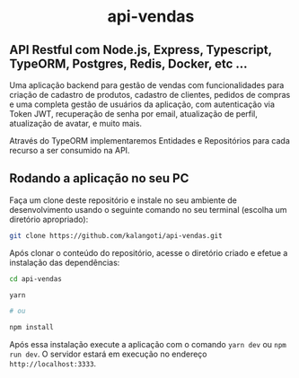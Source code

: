 <h1 align="center">api-vendas</h1>

## API Restful com Node.js, Express, Typescript, TypeORM, Postgres, Redis, Docker, etc ...

Uma aplicação backend para gestão de vendas com funcionalidades para criação de cadastro de produtos, cadastro de clientes, pedidos de compras e uma completa gestão de usuários da aplicação, com autenticação via Token JWT, recuperação de senha por email, atualização de perfil, atualização de avatar, e muito mais.

Através do TypeORM implementaremos Entidades e Repositórios para cada recurso a ser consumido na API.

## Rodando a aplicação no seu PC

Faça um clone deste repositório e instale no seu ambiente de desenvolvimento usando o seguinte comando no seu terminal (escolha um diretório apropriado):

```bash
git clone https://github.com/kalangoti/api-vendas.git
```

Após clonar o conteúdo do repositório, acesse o diretório criado e efetue a instalação das dependências:

```bash
cd api-vendas

yarn

# ou

npm install
```

Após essa instalação execute a aplicação com o comando `yarn dev` ou `npm run dev`. O servidor estará em execução no endereço `http://localhost:3333`.
